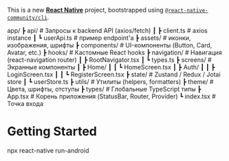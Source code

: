 This is a new [**React Native**](https://reactnative.dev) project, bootstrapped
using [`@react-native-community/cli`](https://github.com/react-native-community/cli).

app/
┣ api/ # Запросы к backend API (axios/fetch)
┃ ┣ client.ts # axios instance
┃ ┗ userApi.ts # пример endpoint'а
┣ assets/ # иконки, изображения, шрифты
┣ components/ # UI-компоненты (Button, Card, Avatar, etc.)
┣ hooks/ # Кастомные React hooks
┣ navigation/ # Навигация (react-navigation router)
┃ ┣ RootNavigator.tsx
┃ ┗ types.ts
┣ screens/ # Экранные компоненты
┃ ┣ Home/
┃ ┃ ┗ HomeScreen.tsx
┃ ┣ Auth/
┃ ┃ ┣ LoginScreen.tsx
┃ ┃ ┗ RegisterScreen.tsx
┣ state/ # Zustand / Redux / Jotai store
┃ ┗ userStore.ts
┣ utils/ # Утилиты (helpers, formatters)
┣ theme/ # Цвета, шрифты, отступы
┣ types/ # Глобальные TypeScript типы
┣ App.tsx # Корень приложения (StatusBar, Router, Provider)
┗ index.tsx # Точка входа

# Getting Started

 npx react-native run-android